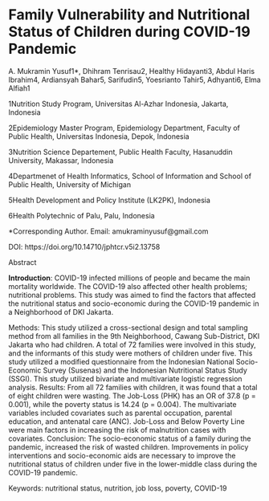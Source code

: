 # Family Vulnerability and Nutritional Status of Children during COVID-19 Pandemic
A. Mukramin Yusuf1*, Dhihram Tenrisau2, Healthy Hidayanti3, Abdul Haris Ibrahim4, Ardiansyah Bahar5, Sarifudin5, Yoesrianto Tahir5, Adhyanti6, Elma Alfiah1
<p> 1Nutrition Study Program, Universitas Al-Azhar Indonesia, Jakarta, Indonesia </p>
<p> 2Epidemiology Master Program, Epidemiology Department, Faculty of Public Health, Universitas Indonesia, Depok, Indonesia </p>
<p> 3Nutrition Science Departement, Public Health Faculty, Hasanuddin University, Makassar, Indonesia </p>
<p> 4Departmenet of Health Informatics, School of Information and School of Public Health, University of Michigan </p>
<p> 5Health Development and Policy Institute (LK2PK), Indonesia </p>
<p> 6Health Polytechnic of Palu, Palu, Indonesia </p>
<p> *Corresponding Author. Email: amukraminyusuf@gmail.com </p>
<p> DOI: https://doi.org/10.14710/jphtcr.v5i2.13758 </p>


<p> Abstract </p>
<p> <b> Introduction</b>: COVID-19 infected millions of people and became the main mortality worldwide. The COVID-19 also affected other health problems; nutritional problems. This study was aimed to find the factors that affected the nutritional status and socio-economic during the COVID-19 pandemic in a Neighborhood of DKI Jakarta. </p>
Methods: This study utilized a cross-sectional design and total sampling method from all families in the 9th Neighborhood, Cawang Sub-District, DKI Jakarta who had children. A total of 72 families were involved in this study, and the informants of this study were mothers of children under five. This study utilized a modified questionnaire from the Indonesian National Socio-Economic Survey (Susenas) and the Indonesian Nutritional Status Study (SSGI). This study utilized bivariate and multivariate logistic regression analysis. 
Results: From all 72 families with children, it was found that a total of eight children were wasting. The Job-Loss (PHK) has an OR of 37.8 (p = 0.001), while the poverty status is 14.24 (p = 0.004). The multivariate variables included covariates such as parental occupation, parental education, and antenatal care (ANC). Job-Loss and Below Poverty Line were main factors in increasing the risk of malnutrition cases with covariates. 
Conclusion: The socio-economic status of a family during the pandemic, increased the risk of wasted children. Improvements in policy interventions and socio-economic aids are necessary to improve the nutritional status of children under five in the lower-middle class during the COVID-19 pandemic.
<p> Keywords: nutritional status, nutrition, job loss, poverty, COVID-19 </p>
